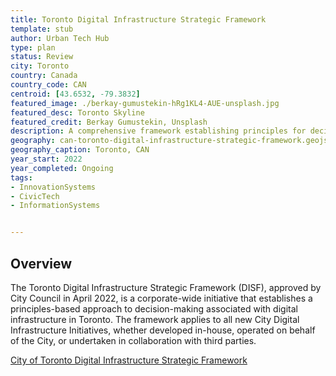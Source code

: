 ```yaml
---
title: Toronto Digital Infrastructure Strategic Framework
template: stub
author: Urban Tech Hub
type: plan
status: Review
city: Toronto 
country: Canada
country_code: CAN
centroid: [43.6532, -79.3832]
featured_image: ./berkay-gumustekin-hRg1KL4-AUE-unsplash.jpg
featured_desc: Toronto Skyline
featured_credit: Berkay Gumustekin, Unsplash
description: A comprehensive framework establishing principles for decision-making related to digital infrastructure in Toronto, focusing on equity, transparency, and digital autonomy.
geography: can-toronto-digital-infrastructure-strategic-framework.geojson
geography_caption: Toronto, CAN
year_start: 2022
year_completed: Ongoing
tags: 
- InnovationSystems
- CivicTech
- InformationSystems


---
```


## Overview

The Toronto Digital Infrastructure Strategic Framework (DISF), approved by City Council in April 2022, is a corporate-wide initiative that establishes a principles-based approach to decision-making associated with digital infrastructure in Toronto. The framework applies to all new City Digital Infrastructure Initiatives, whether developed in-house, operated on behalf of the City, or undertaken in collaboration with third parties.

[City of Toronto Digital Infrastructure Strategic Framework](https://www.toronto.ca/city-government/accountability-operations-customer-service/long-term-vision-plans-and-strategies/connected-community/digital-infrastructure-strategic-framework/)
